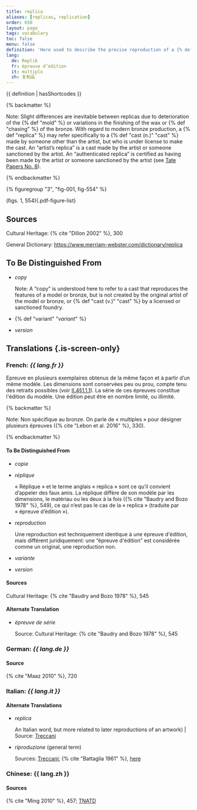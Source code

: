 ```yaml
---
title: replica
aliases: [replicas, replication]
order: 650
layout: page
tags: vocabulary
toc: false
menu: false
definition: 'Here used to describe the precise reproduction of a {% def "bronze" %} made by the same artist or foundry as the original bronze. Also refers to same-scale reproductions of a {% def "model" %} made at different stages in the casting process (e.g., a wax replica, and a refractory replica used to make the {% def "core" %} in {% def "sand casting" %} or {% def "piece-mold" %}) casting. In {% def "lost-wax casting" %}, bronzes fashioned from {% def "inter-models" %} made from the same piece molds taken from the master model are considered replicas of the original. In sand casting, it refers to bronzes made using the same {% def "chef-modèle" %}. Numerous replicas of the same bronze are called “multiples.”'
lang:
  de: Replik
  fr: épreuve d’édition
  it: multiplo
  zh: 复制品
---
```


{{ definition | hasShortcodes }}

{% backmatter %}

Note: Slight differences are inevitable between replicas due to deterioration of the {% def "mold" %} or variations in the finishing of the wax or {% def "chasing" %} of the bronze. With regard to modern bronze production, a {% def "replica" %} may refer specifically to a {% def "cast (n.)" "cast" %} made by someone other than the artist, but who is under license to make the cast. An “artist’s replica” is a cast made by the artist or someone sanctioned by the artist. An “authenticated replica” is certified as having been made by the artist or someone sanctioned by the artist (see [Tate Papers No. 8](https://www.tate.org.uk/research/publications/tate-papers/08/terminology-for-further-expansion)).

{% endbackmatter %}

{% figuregroup "3", "fig-001, fig-554" %}

(figs. 1, 554){.pdf-figure-list}

## Sources

Cultural Heritage: {% cite "Dillon 2002" %}, 300

General Dictionary: <https://www.merriam-webster.com/dictionary/replica>

## To Be Distinguished From

- *copy*

    Note: A “copy” is understood here to refer to a cast that reproduces the features of a model or bronze, but is not created by the original artist of the model or bronze, or {% def "cast (v.)" "cast" %} by a licensed or sanctioned foundry.

- {% def "variant" "*variant*" %}
- *version*

## Translations {.is-screen-only}

<div class="accordion">

### **French**: *{{ lang.fr }}*

Epreuve en plusieurs exemplaires obtenus de la même façon et à partir d’un même modèle. Les dimensions sont conservées peu ou prou, compte tenu des retraits possibles (voir [II.4§1.1.1](/vol-2/4/#S1.1.1)). La série de ces épreuves constitue l'édition du modèle. Une édition peut être en nombre limité, ou illimité.

{% backmatter %}

Note: Non spécifique au bronze. On parle de « multiples » pour désigner plusieurs épreuves ({% cite "Lebon et al. 2016" %}, 330).

{% endbackmatter %}

#### To Be Distinguished From

- *copie*
- *réplique*

    « Réplique » et le terme anglais « replica » sont ce qu’il convient d’appeler des faux amis. La réplique diffère de son modèle par les dimensions, le matériau ou les deux à la fois ({% cite "Baudry and Bozo 1978" %}, 549), ce qui n’est pas le cas de la « replica » (traduite par « épreuve d’édition »).

- *reproduction*

    Une reproduction est techniquement identique à une épreuve d'édition, mais différent juridiquement: une “épreuve d'édition” est considérée comme un original, une reproduction non.

- *variante*
- *version*

#### Sources

Cultural Heritage: {% cite "Baudry and Bozo 1978" %}, 545

#### Alternate Translation

- *épreuve de série*

    Source: Cultural Heritage: {% cite "Baudry and Bozo 1978" %}, 545

### **German**: *{{ lang.de }}*

#### Source

{% cite "Maaz 2010" %}, 720

### **Italian**: *{{ lang.it }}*

#### Alternate Translations

- *replica*

    An Italian word, but more related to later reproductions of an artwork) | Source: [Treccani](https://www.treccani.it/vocabolario/replica/)

- *riproduzione* (general term)

    Sources: [Treccani](http://www.treccani.it/vocabolario/riproduzione); {% cite "Battaglia 1961" %}, [here](http://www.gdli.it/pdf_viewer/Scripts/pdf.js/web/viewer.asp?file=/PDF/GDLI16/GDLI_16_ocr_726.pdf&parola=riproduzione)

### **Chinese**: {{ lang.zh }}

#### Sources

{% cite "Ming 2010" %}, 457; [TNATD](https://terms.naer.edu.tw/detail/625076/?index=1)

</div>
